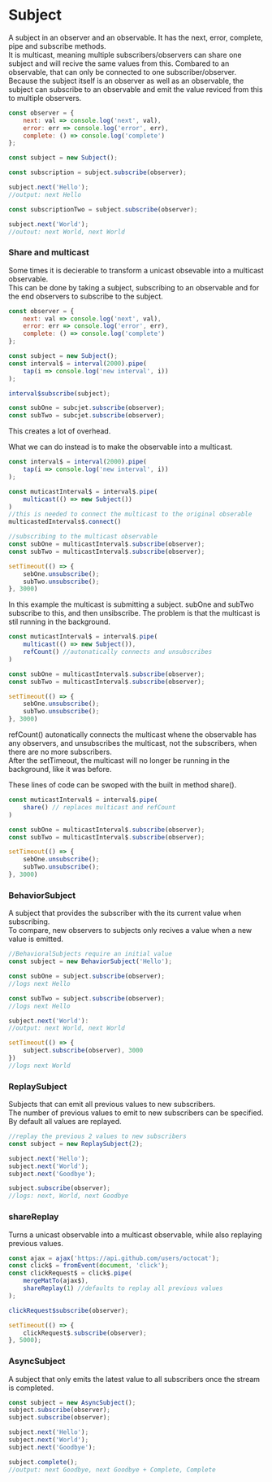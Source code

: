 
# Subject

A subject in an observer and an observable. It has the next, error, complete,
pipe and subscribe methods.\
It is multicast, meaning multiple subscribers/observers can share one subject and will recive
the same values from this. Combared to an observable, that can only be connected
to one subscriber/observer.\
Because the subject itself is an observer as well as an observable, the subject can subscribe
to an observable and emit the value reviced from this to multiple observers.

```javascript
const observer = {
    next: val => console.log('next', val),
    error: err => console.log('error', err),
    complete: () => console.log('complete')
};

const subject = new Subject();

const subscription = subject.subscribe(observer);

subject.next('Hello');
//output: next Hello

const subscriptionTwo = subject.subscribe(observer);

subject.next('World');
//outout: next World, next World
```

### Share and multicast
Some times it is decierable to transform a unicast obsevable into a multicast observable.\
This can be done by taking a subject, subscribing to an observable and for the end observers to
subscribe to the subject.
```javascript
const observer = {
    next: val => console.log('next', val),
    error: err => console.log('error', err),
    complete: () => console.log('complete')
};

const subject = new Subject();
const interval$ = interval(2000).pipe(
    tap(i => console.log('new interval', i))
);

interval$subscribe(subject);

const subOne = subcjet.subscribe(observer);
const subTwo = subcjet.subscribe(observer);
```
This creates a lot of overhead.

What we can do instead is to make the observable into a multicast.
```javascript
const interval$ = interval(2000).pipe(
    tap(i => console.log('new interval', i))
);

const muticastInterval$ = interval$.pipe(
    multicast(() => new Subject())
)
//this is needed to connect the multicast to the original obserable
multicastedIntervals$.connect()

//subscribing to the multicast observable
const subOne = multicastInterval$.subscribe(observer);
const subTwo = multicastInterval$.subscribe(observer);

setTimeout(() => {
    sebOne.unsubscribe();
    subTwo.unsubscribe();
}, 3000)
```
In this example the multicast is submitting a subject. subOne and subTwo
subscribe to this, and then unsibscribe. The problem is that the multicast is stil
running in the background.

```javascript
const muticastInterval$ = interval$.pipe(
    multicast(() => new Subject()),
    refCount() //autonatically connects and unsubscribes
)

const subOne = multicastInterval$.subscribe(observer);
const subTwo = multicastInterval$.subscribe(observer);

setTimeout(() => {
    sebOne.unsubscribe();
    subTwo.unsubscribe();
}, 3000)
```
refCount() autonatically connects the multicast whene the observable has any observers,
and unsubscribes the multicast, not the subscribers, when there are no more subscribers.\
After the setTimeout, the multicast will no longer be running in the background, like it was before.

These lines of code can be swoped with the built in method share().
```javascript
const muticastInterval$ = interval$.pipe(
    share() // replaces multicast and refCount
)

const subOne = multicastInterval$.subscribe(observer);
const subTwo = multicastInterval$.subscribe(observer);

setTimeout(() => {
    sebOne.unsubscribe();
    subTwo.unsubscribe();
}, 3000)
```

### BehaviorSubject

A subject that provides the subscriber with the its current value when subscribing.\
To compare, new observers to subjects only recives a value when a new value is emitted.

```javascript
//BehavioralSubjects require an initial value
const subject = new BehaviorSubject('Hello');

const subOne = subject.subscribe(observer);
//logs next Hello

const subTwo = subject.subscribe(observer);
//logs next Hello

subject.next('World'):
//output: next World, next World

setTimeout(() => {
    subject.subscribe(observer), 3000
})
//logs next World
```

### ReplaySubject
Subjects that can emit all previous values to new subscribers.\
The number of previous values to emit to new subscribers can be specified. By default
all values are replayed.

```javascript
//replay the previous 2 values to new subscribers
const subject = new ReplaySubject(2);

subject.next('Hello');
subject.next('World');
subject.next('Goodbye');

subject.subscribe(observer);
//logs: next, World, next Goodbye
```

### shareReplay
Turns a unicast observable into a multicast observable, while also replaying previous values.
```javascript
const ajax = ajax('https://api.github.com/users/octocat');
const click$ = fromEvent(document, 'click');
const clickRequest$ = click$.pipe(
    mergeMatTo(ajax$),
    shareReplay(1) //defaults to replay all previous values
);

clickRequest$subscribe(observer);

setTimeout(() => {
    clickRequest$.subscribe(observer);
}, 5000);
```

### AsyncSubject
A subject that only emits the latest value to all subscribers once the stream is completed.

```javascript
const subject = new AsyncSubject();
subject.subscribe(observer);
subject.subscribe(observer);

subject.next('Hello');
subject.next('World');
subject.next('Goodbye');

subject.complete();
//output: next Goodbye, next Goodbye + Complete, Complete
```